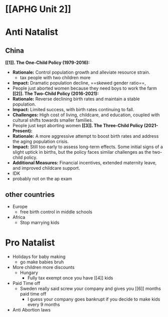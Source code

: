 # [[APHG Unit 2]]
# Anti Natalist
## China
**[[1]]. The One-Child Policy (1979-2016):** 
* **Rationale:**  Control population growth and alleviate resource strain.
	* tax people with two children more
* **Impact:**  Dramatic population decline, ==skewed gender ratio==, 
* People just aborted women because they need boys to work the farm
**[[2]]. The Two-Child Policy (2016-2021):**
* **Rationale:**  Reverse declining birth rates and maintain a stable population.
* **Impact:**  Limited success, with birth rates continuing to fall.
* **Challenges:**  High cost of living, childcare, and education, coupled with cultural shifts towards smaller families.
* People just kept aborting women
**[[3]]. The Three-Child Policy (2021-Present):**
* **Rationale:**  A more aggressive attempt to boost birth rates and address the aging population crisis.
* **Impact:**  Still too early to assess long-term effects. Some initial signs of a slight uptick in births, but the policy faces similar challenges as the two-child policy.
* **Additional Measures:**  Financial incentives, extended maternity leave, and improved childcare support.
* IDK
* probably not on the ap exam
## other countries
- Europe
	- free birth control in middle schools
- Africa
	- Stop marrying kids
# Pro Natalist
- Holidays for baby making
	- go make babies bruh
- More children more discounts
	- Hungary
		- Fully tax exempt once you have [[4]] kids
- Paid Time off
	- Sweden really said screw your company and gives you [[6]] months paid time off
		- I guess your company goes bankrupt if you decide to make kids every 9 months
- Anti Abortion laws


